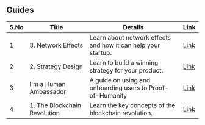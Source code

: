 ## Guides

| S.No        | Title       |  Details  |  Link  |
| ----------- | ----------- |----------- | ----------- |
| 1      | 3. Network Effects | Learn about network effects and how it can help your startup. |  [Link](markdown/learn-about-network-effects.md) |
 | 2      | 2. Strategy Design | Learn to build a winning strategy for your product. |  [Link](markdown/learn-build-winning-strategy.md) |
 | 3      | I'm a Human Ambassador | A guide on using and onboarding users to Proof-of-Humanity |  [Link](markdown/using-proof-of-humanity.md) |
 | 4      | 1. The Blockchain Revolution | Learn the key concepts of the blockchain revolution. |  [Link](markdown/the-blockchain-revolution.md) |